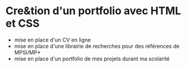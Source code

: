 # Cre&tion d'un portfolio avec HTML et CSS

- mise en place d'un CV en ligne
- mise en place d'une librairie de recherches pour des références de MPSI/MP*
- mise en place d'un portfolio de mes projets durant ma scolarité
